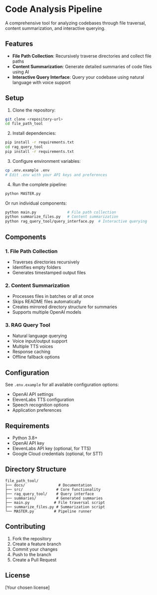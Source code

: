 # Code Analysis Pipeline

A comprehensive tool for analyzing codebases through file traversal, content summarization, and interactive querying.

## Features

- **File Path Collection**: Recursively traverse directories and collect file paths
- **Content Summarization**: Generate detailed summaries of code files using AI
- **Interactive Query Interface**: Query your codebase using natural language with voice support

## Setup

1. Clone the repository:
```bash
git clone <repository-url>
cd file_path_tool
```

2. Install dependencies:
```bash
pip install -r requirements.txt
cd rag_query_tool
pip install -r requirements.txt
```

3. Configure environment variables:
```bash
cp .env.example .env
# Edit .env with your API keys and preferences
```

4. Run the complete pipeline:
```bash
python MASTER.py
```

Or run individual components:
```bash
python main.py              # File path collection
python summarize_files.py   # Content summarization
python rag_query_tool/query_interface.py  # Interactive querying
```

## Components

### 1. File Path Collection
- Traverses directories recursively
- Identifies empty folders
- Generates timestamped output files

### 2. Content Summarization
- Processes files in batches or all at once
- Skips README files automatically
- Creates mirrored directory structure for summaries
- Supports multiple OpenAI models

### 3. RAG Query Tool
- Natural language querying
- Voice input/output support
- Multiple TTS voices
- Response caching
- Offline fallback options

## Configuration

See `.env.example` for all available configuration options:
- OpenAI API settings
- ElevenLabs TTS configuration
- Speech recognition options
- Application preferences

## Requirements

- Python 3.8+
- OpenAI API key
- ElevenLabs API key (optional, for TTS)
- Google Cloud credentials (optional, for STT)

## Directory Structure

```
file_path_tool/
├── docs/               # Documentation
├── src/               # Core functionality
├── rag_query_tool/    # Query interface
├── summaries/         # Generated summaries
├── main.py           # File traversal script
├── summarize_files.py # Summarization script
└── MASTER.py         # Pipeline runner
```

## Contributing

1. Fork the repository
2. Create a feature branch
3. Commit your changes
4. Push to the branch
5. Create a Pull Request

## License

[Your chosen license] 